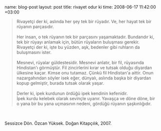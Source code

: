 name: blog-post
layout: post
title: rivayet odur ki
time: 2008-06-17 11:42:00 +03:00

<blockquote>Rivayetçi der ki, aslında her şey tek bir rüyadır. Ve, her hayat tek bir rüyanın parçasıdır.<br /><br />Her insan, o tek rüyanın tek bir parçasını yaşamaktadır. Bundandır ki, tek bir rüyayı anlamak için, bütün rüyaların buluşması gerekir. Rivayetçi der ki, işte bu yüzden, aşk, bedenler gibi ruhların da buluşmasını ister.<br /><br />Mesnevi, rüyalar güldestesidir. Mesnevi anlatır, bir fil, rüyasında Hindistan'ı görmüştür. Fil zincirlerini kırar ve tutsak olduğu diyardan ülkesine kaçar. Kimse onu tutamaz. Çünkü fil Hindistan'a aittir. Onun nazargahından söyler isek eğer, dünyalı, aslında başka bir diyardan kopup gelmiştir, burada tutsak olarak yaşar.<br /><br />Derler ki, ipek kurdunun ördüğü ipek kendinin kefenidir.<br />İpek kurdu kelebek olarak sevinçle uyanır. Yavaşça ve döne döne, bir o yana bir bu yana uçmasının nedeni, gördüğü rüyanın şaşkınlığıdır.</blockquote><br /><br />Sessizce Dön. Özcan Yüksek. Doğan Kitapçılık, 2007.
